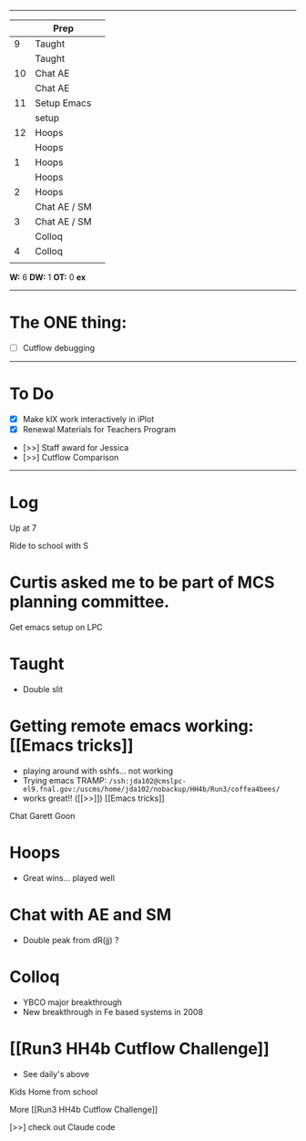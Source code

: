 
---

|     | Prep         |     |
| --- | ------------ | --- |
| 9   | Taught       |     |
|     | Taught       |     |
| 10  | Chat AE      |     |
|     | Chat AE      |     |
| 11  | Setup Emacs  |     |
|     | setup        |     |
| 12  | Hoops        |     |
|     | Hoops        |     |
| 1   | Hoops        |     |
|     | Hoops        |     |
| 2   | Hoops        |     |
|     | Chat AE / SM |     |
| 3   | Chat AE / SM |     |
|     | Colloq       |     |
| 4   | Colloq       |     |
|     |              |     |

**W:** 6
**DW:** 1
**OT:** 0
**ex** 

---
# The ONE thing: 
- [ ] Cutflow debugging

---
# To Do

- [x] Make klX work interactively in iPlot
- [x] Renewal Materials for Teachers Program
- [>>]  Staff award for Jessica
- [>>] Cutflow Comparison


---

# Log

Up at 7

Ride to school with S

# Curtis asked me to be part of MCS planning committee. 

Get emacs setup on LPC

# Taught
- Double slit

# Getting remote emacs working: [[Emacs tricks]]
- playing around with sshfs... not working
- Trying emacs TRAMP: 
`/ssh:jda102@cmslpc-el9.fnal.gov:/uscms/home/jda102/nobackup/HH4b/Run3/coffea4bees/`
- works great!!   ([[>>]]) [[Emacs tricks]]

Chat Garett Goon

# Hoops
- Great wins... played well

# Chat with AE and SM
- Double peak from dR(jj) ?

# Colloq
- YBCO major breakthrough
- New breakthrough in Fe based systems in 2008


# [[Run3 HH4b Cutflow Challenge]]
- See daily's above

Kids Home from school

More [[Run3 HH4b Cutflow Challenge]]

 [>>] check out Claude code
